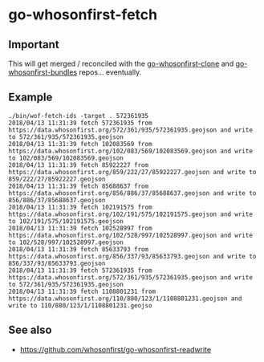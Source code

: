 # go-whosonfirst-fetch

## Important

This will get merged / reconciled with the [go-whosonfirst-clone](https://github.com/whosonfirst/go-whosonfirst-clone) and [go-whosonfirst-bundles](https://github.com/whosonfirst/go-whosonfirst-bundles) repos... eventually.

## Example

```
./bin/wof-fetch-ids -target . 572361935
2018/04/13 11:31:39 fetch 572361935 from https://data.whosonfirst.org/572/361/935/572361935.geojson and write to 572/361/935/572361935.geojson
2018/04/13 11:31:39 fetch 102083569 from https://data.whosonfirst.org/102/083/569/102083569.geojson and write to 102/083/569/102083569.geojson
2018/04/13 11:31:39 fetch 85922227 from https://data.whosonfirst.org/859/222/27/85922227.geojson and write to 859/222/27/85922227.geojson
2018/04/13 11:31:39 fetch 85688637 from https://data.whosonfirst.org/856/886/37/85688637.geojson and write to 856/886/37/85688637.geojson
2018/04/13 11:31:39 fetch 102191575 from https://data.whosonfirst.org/102/191/575/102191575.geojson and write to 102/191/575/102191575.geojson
2018/04/13 11:31:39 fetch 102528997 from https://data.whosonfirst.org/102/528/997/102528997.geojson and write to 102/528/997/102528997.geojson
2018/04/13 11:31:39 fetch 85633793 from https://data.whosonfirst.org/856/337/93/85633793.geojson and write to 856/337/93/85633793.geojson
2018/04/13 11:31:39 fetch 572361935 from https://data.whosonfirst.org/572/361/935/572361935.geojson and write to 572/361/935/572361935.geojson
2018/04/13 11:31:39 fetch 1108801231 from https://data.whosonfirst.org/110/880/123/1/1108801231.geojson and write to 110/880/123/1/1108801231.geojso
```

## See also

* https://github.com/whosonfirst/go-whosonfirst-readwrite
